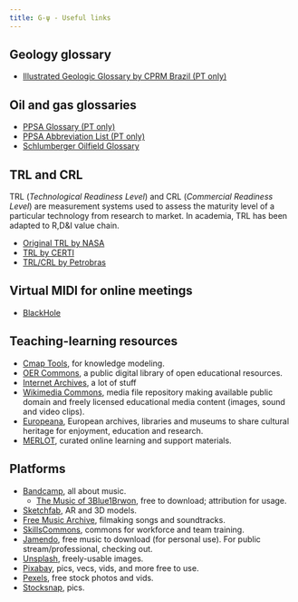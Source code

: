```yaml
---
title: G-ψ - Useful links
---
```


## Geology glossary

- [Illustrated Geologic Glossary by CPRM Brazil (PT only)](http://sigep.cprm.gov.br/glossario/index.html)

## Oil and gas glossaries

- [PPSA Glossary (PT only)](http://www.presalpetroleo.gov.br/ppsa/glossario-da-industria-de-petroleo-e-gas/a)
- [PPSA Abbreviation List (PT only)](https://www.presalpetroleo.gov.br/ppsa/legislacao/siglario)
- [Schlumberger Oilfield Glossary](https://www.glossary.oilfield.slb.com)

## TRL and CRL

TRL (_Technological Readiness Level_) and CRL (_Commercial Readiness Level_) are measurement systems used to assess the maturity level of a particular technology from research to market. In academia, TRL has been adapted to R,D&I value chain.

- [Original TRL by NASA](https://www.nasa.gov/directorates/heo/scan/engineering/technology/txt_accordion1.html)
- [TRL by CERTI](https://certi.org.br/blog/trl-desenvolvimento-projetos/)
- [TRL/CRL by Petrobras](../_media/files/trl-crl-petrobras.png)

## Virtual MIDI for online meetings

- [BlackHole](https://github.com/ExistentialAudio/BlackHole)

## Teaching-learning resources

- [Cmap Tools](https://cmap.ihmc.us/cmaptools/), for knowledge modeling.
- [OER Commons](https://www.oercommons.org), a public digital library of open educational resources.
- [Internet Archives](https://archive.org//), a lot of stuff
- [Wikimedia Commons](https://commons.wikimedia.org/wiki/Main_Page), media file repository making available public domain and freely licensed educational media content (images, sound and video clips).
- [Europeana](https://www.europeana.eu/en), European archives, libraries and museums to share cultural heritage for enjoyment, education and research.
- [MERLOT](https://www.merlot.org/merlot/index.htm), curated online learning and support materials.

## Platforms

- [Bandcamp](bandcamp.com), all about music.
	- [The Music of 3Blue1Brwon](https://vincerubinetti.bandcamp.com/album/the-music-of-3blue1brown), free to download; attribution for usage.
- [Sketchfab]([https://sketchfab.com), AR and 3D models.
- [Free Music Archive](https://freemusicarchive.org), filmaking songs and soundtracks.
- [SkillsCommons](https://www.skillscommons.org), commons for workforce and team training.
- [Jamendo](https://www.jamendo.com/start), free music to download (for personal use). For public stream/professional, checking out.
- [Unsplash](https://unsplash.com), freely-usable images.
- [Pixabay](https://pixabay.com/pt/), pics, vecs, vids, and more free to use.
- [Pexels](https://www.pexels.com), free stock photos and vids.
- [Stocksnap](https://stocksnap.io), pics.